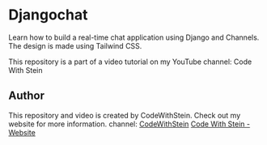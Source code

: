 # Djangochat

Learn how to build a real-time chat application using Django and Channels. The design is made using Tailwind CSS.

This repository is a part of a video tutorial on my YouTube channel: Code With Stein





## Author
This repository and video is created by CodeWithStein. Check out my website for more information.
channel:
[CodeWithStein](https://www.youtube.com/channel/UCfVoYvY8BfTDeF63JQmQJvg/?sub_confirmation=1)
[Code With Stein - Website](https://codewithstein.com)
